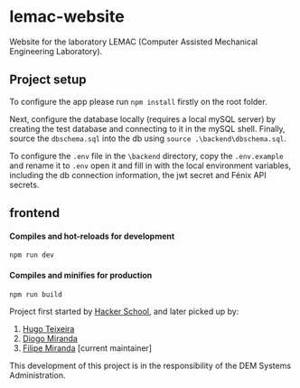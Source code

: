 # lemac-website

Website for the laboratory LEMAC (Computer Assisted Mechanical Engineering Laboratory).

## Project setup

To configure the app please run `npm install` firstly on the root folder.

Next, configure the database locally (requires a local mySQL server) by creating the test database and connecting to it in the mySQL shell. Finally, source the `dbschema.sql` into the db using `source .\backend\dbschema.sql`.

To configure the `.env` file in the `\backend` directory, copy the `.env.example` and rename it to `.env` open it and fill in with the local environment variables, including the db connection information, the jwt secret and Fénix API secrets.

## frontend

#### Compiles and hot-reloads for development

```
npm run dev
```

#### Compiles and minifies for production

```
npm run build
```

Project first started by [Hacker School](https://github.com/HackerSchool), and later picked up by:
1. [Hugo Teixeira](https://github.com/Timber1900)
2. [Diogo Miranda](https://github.com/diogomsmiranda)
3. [Filipe Miranda](https://github.com/picono435) [current maintainer]

This development of this project is in the responsibility of the DEM Systems Administration.